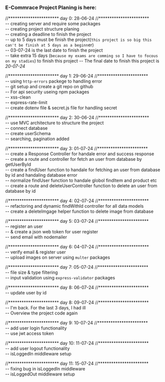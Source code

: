 ### E-Commrace Project Planing is here:

//***********************
    day 0: 28-06-24
//***********************</br>
    -- creating server and require some packages </br>
    -- creating project structure planing </br>
    -- creating a deadline to finish the project </br>
    -- up to 5 days must be finish the project(`this project is so big this can't be finish at 5 days as a beginn`er) </br>
    -- 03-07-24 is the last date to finish the project </br>
    -- take extra 15 days (`because my exams are comming so I have to focous on my stadies`) to finish this project 
    -- The final date to finish this project is *20-07-24*


//***********************
    day 1: 29-06-24
//***********************</br>
    -- using `http-errors` packege to handling error </br>
    -- git setup and create a git repo on github </br>
    -- For api security useing npm packages</br>
        -- xss-clean </br>
        -- express-rate-limit </br>
    -- create dotenv file & secret.js file for handling secret </br>
   

//***********************
    day 2: 30-06-24
//***********************</br>
    -- use MVC architecture to structure the project </br>
    -- connect database  </br>
    -- create userSchema  </br>
    -- searching, pagination added  </br>


//***********************
    day 3: 01-07-24
//***********************</br>
    -- create a Response Controller for handale error and success response</br>
    -- create a route and controller for fetch an user from database by        getUserById </br>
    -- create a findUser function to handale for fetching an user from database by id and handaling database error</br>
    -- normalize findUser function to handale globol findItem and product etc</br>
    -- create a route and deleteUserController function to delete an user from database by id</br>
    


//***********************
    day 4: 02-07-24
//***********************</br>
    -- refactoring and dynamic findWithId controller for all data models</br>
    -- create a deleteImgage helper function to delete image from database</br>



//***********************
    day 5: 03-07-24
//***********************</br>
    -- register an user </br>
    -- & create a json web token for user register</br>
    -- send email with nodemailer</br>


//***********************
    day 6: 04-07-24
//***********************</br>
    -- verify email & register user</br>
    -- upload images on server using `multer` packages</br>


//***********************
    day 7: 05-07-24
//***********************</br>
    -- file size & type filtering </br>
    -- input validation using `express-validator` packages</br>


//***********************
    day 8: 06-07-24
//***********************</br>
    -- update user by id</br>

//***********************
    day 8: 09-07-24
//***********************</br>
    -- I'm back. For the last 3 days, I had ill</br>
    -- Overview the project code again</br>


//***********************
    day 9: 10-07-24
//***********************</br>
    -- add user login functionality</br>
    -- use jwt access token</br>

//***********************
    day 10: 11-07-24
//***********************</br>
    -- add user logout functionality</br>
    -- isLoggedIn middleware setup</br>

//***********************
    day 11: 15-07-24
//***********************</br>
    -- fixing bug in isLoggedIn middleware</br>
    -- isLoggedOut middleware setup</br>